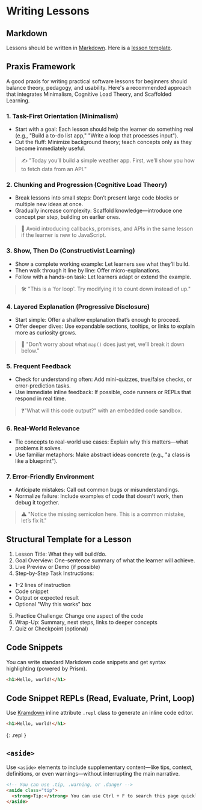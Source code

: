 # Writing Lessons

## Markdown

Lessons should be written in [Markdown](https://www.markdownguide.org/basic-syntax/). Here is a [lesson template](https://github.com/dpi-tta-lessons/lesson-template).

## Praxis Framework

A good praxis for writing practical software lessons for beginners should balance theory, pedagogy, and usability. Here's a recommended approach that integrates Minimalism, Cognitive Load Theory, and Scaffolded Learning.

### 1. Task-First Orientation (Minimalism)

- Start with a goal: Each lesson should help the learner do something real (e.g., "Build a to-do list app," "Write a loop that processes input").
- Cut the fluff: Minimize background theory; teach concepts only as they become immediately useful.

> ✍️ "Today you’ll build a simple weather app. First, we’ll show you how to fetch data from an API."

### 2. Chunking and Progression (Cognitive Load Theory)

- Break lessons into small steps: Don’t present large code blocks or multiple new ideas at once.
- Gradually increase complexity: Scaffold knowledge—introduce one concept per step, building on earlier ones.

> 🧠 Avoid introducing callbacks, promises, and APIs in the same lesson if the learner is new to JavaScript.

### 3. Show, Then Do (Constructivist Learning)

- Show a complete working example: Let learners see what they’ll build.
- Then walk through it line by line: Offer micro-explanations.
- Follow with a hands-on task: Let learners adapt or extend the example.

> 🛠️ "This is a 'for loop'. Try modifying it to count down instead of up."

### 4. Layered Explanation (Progressive Disclosure)

- Start simple: Offer a shallow explanation that’s enough to proceed.
- Offer deeper dives: Use expandable sections, tooltips, or links to explain more as curiosity grows.

> 📘 "Don’t worry about what `map()` does just yet, we’ll break it down below."

### 5. Frequent Feedback

- Check for understanding often: Add mini-quizzes, true/false checks, or error-prediction tasks.
- Use immediate inline feedback: If possible, code runners or REPLs that respond in real time.

> ❓"What will this code output?" with an embedded code sandbox.

### 6. Real-World Relevance

- Tie concepts to real-world use cases: Explain why this matters—what problems it solves.
- Use familiar metaphors: Make abstract ideas concrete (e.g., "a class is like a blueprint").

### 7. Error-Friendly Environment

- Anticipate mistakes: Call out common bugs or misunderstandings.
- Normalize failure: Include examples of code that doesn’t work, then debug it together.

> ⚠️ "Notice the missing semicolon here. This is a common mistake, let’s fix it."

## Structural Template for a Lesson

1. Lesson Title: What they will build/do.
2. Goal Overview: One-sentence summary of what the learner will achieve.
3. Live Preview or Demo (if possible)
4. Step-by-Step Task Instructions:

  - 1–2 lines of instruction
  - Code snippet
  - Output or expected result
  - Optional "Why this works" box

5. Practice Challenge: Change one aspect of the code
6. Wrap-Up: Summary, next steps, links to deeper concepts
7. Quiz or Checkpoint (optional)

## Code Snippets

You can write standard Markdown code snippets and get syntax highlighting (powered by Prism).

```html
<h1>Hello, world!</h1>
```

## Code Snippet REPLs (Read, Evaluate, Print, Loop)

Use [Kramdown](https://kramdown.gettalong.org/syntax.html#inline-attribute-lists) inline attribute `.repl` class to generate an inline code editor.

```html
<h1>Hello, world!</h1>
```
{: .repl }

## `<aside>`

Use `<aside>` elements to include supplementary content—like tips, context, definitions, or even warnings—without interrupting the main narrative.

```html
<!-- You can use .tip, .warning, or .danger -->
<aside class="tip">
  <strong>Tip:</strong> You can use Ctrl + F to search this page quickly.
</aside>
```
